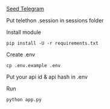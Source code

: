[Seed Telegram](t.me/seed_coin_bot/app?startapp=1190101871)

Put telethon .session in sessions folder

Install module
```
pip install -U -r requirements.txt
```

Create .env
```
cp .env.example .env
```
Put your api id & api hash in .env

Run
```
python app.py
```
